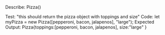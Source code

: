<!-- Describe:

Test: 
Code: 
Expected Output: -->

Describe: Pizza()

Test: "this should return the pizza object with toppings and size"
Code: let myPizza = new Pizza([pepperoni, bacon, jalapenos], "large");
Expected Output: Pizza{toppings:[pepperoni, bacon, jalapenos], size:"large" }
